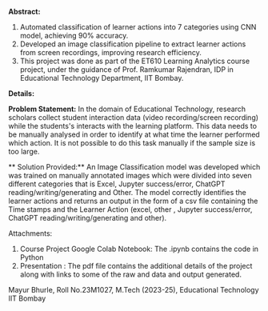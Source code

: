 **Abstract:**

1. Automated classification of learner actions into 7 categories using CNN model, achieving 90% accuracy.
2. Developed an image classification pipeline to extract learner actions from screen recordings, improving
research efficiency.
3. This project was done as part of the ET610 Learning Analytics course project, under the guidance of Prof. Ramkumar Rajendran, IDP in Educational Technology Department, IIT Bombay.

**Details:**

**Problem Statement:**
In the domain of Educational Technology, research scholars collect student interaction data (video recording/screen recording) while the students's interacts with the learning platform. 
This data needs to be manually analysed in order to identify at what time the learner performed which action. It is not possible to do this task manually if the sample size 
is too large.

**
Solution Provided:**
An Image Classification model was developed which was trained on manually annotated images which were divided into seven
different categories that is Excel, Jupyter success/error, ChatGPT reading/writing/generating and Other. 
The model correctly identifies the learner actions and returns an output in the form of a csv file
containing the Time stamps and the Learner Action (excel, other , Jupyter success/error, ChatGPT reading/writing/generating and other).

Attachments:
1) Course Project Google Colab Notebook: The .ipynb contains the code in Python
2) Presentation : The pdf file contains the additional details of the project along with links to some of the raw and data and output generated.


Mayur Bhurle,
Roll No.23M1027,
M.Tech (2023-25),
Educational Technology
 IIT Bombay

